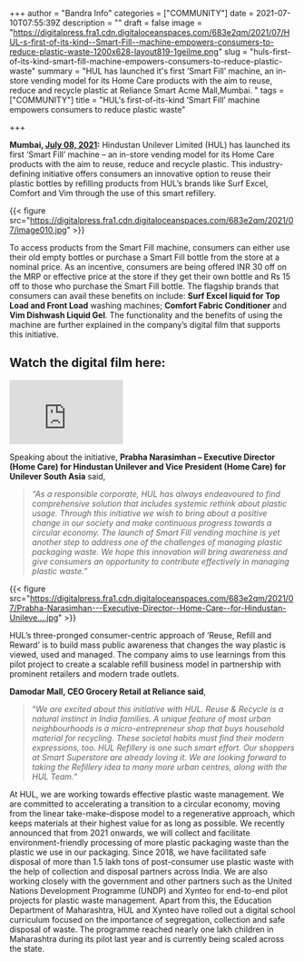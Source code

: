 +++
author = "Bandra Info"
categories = ["COMMUNITY"]
date = 2021-07-10T07:55:39Z
description = ""
draft = false
image = "https://digitalpress.fra1.cdn.digitaloceanspaces.com/683e2qm/2021/07/HUL-s-first-of-its-kind--Smart-Fill--machine-empowers-consumers-to-reduce-plastic-waste-1200x628-layout819-1geilme.png"
slug = "huls-first-of-its-kind-smart-fill-machine-empowers-consumers-to-reduce-plastic-waste"
summary = "HUL has launched it's first ‘Smart Fill’ machine, an in-store vending model for its Home Care products with the aim to reuse, reduce and recycle plastic at Reliance Smart Acme Mall,Mumbai. "
tags = ["COMMUNITY"]
title = "HUL‘s first-of-its-kind ‘Smart Fill’ machine empowers consumers to reduce plastic waste"

+++


**Mumbai, [July 08, 2021](http://airmail.calendar/2021-07-08%2012:00:00%20IST):** Hindustan Unilever Limited (HUL) has launched its first ‘Smart Fill’ machine  – an in-store vending model for its Home Care products with the aim to reuse, reduce and recycle plastic. This industry-defining initiative offers consumers an innovative option to reuse their plastic bottles by refilling products from HUL’s brands like Surf Excel, Comfort and Vim through the use of this smart refillery.

{{< figure src="https://digitalpress.fra1.cdn.digitaloceanspaces.com/683e2qm/2021/07/image010.jpg" >}}

To access products from the Smart Fill machine, consumers can either use their old empty bottles or purchase a Smart Fill bottle from the store at a nominal price.  As an incentive, consumers are being offered INR 30 off on the MRP or effective price at the store if they get their own bottle and Rs 15 off to those who purchase the Smart Fill bottle. The flagship brands that consumers can avail these benefits on include: **Surf Excel liquid for Top Load and Front Load** washing machines; **Comfort Fabric Conditioner** and **Vim Dishwash Liquid Gel**. The functionality and the benefits of using the machine are further explained in the company’s digital film that supports this initiative.

## Watch the digital film here:

<iframe width="200" height="113" src="https://www.youtube.com/embed/Bkjlj6S5c5E?feature=oembed" frameborder="0" allow="accelerometer; autoplay; clipboard-write; encrypted-media; gyroscope; picture-in-picture" allowfullscreen></iframe>

Speaking about the initiative, **Prabha Narasimhan – Executive Director (Home Care) for Hindustan Unilever and Vice President (Home Care) for Unilever South Asia** said,

>  _“As a responsible corporate, HUL has always endeavoured to find comprehensive solution that includes systemic rethink about plastic usage. Through this initiative we wish to bring about a positive change in our society and make continuous progress towards a circular economy. The launch of Smart Fill vending machine is yet another step to address one of the challenges of managing plastic packaging waste. We hope this innovation will bring awareness and give consumers an opportunity to contribute effectively in managing plastic waste.”_

{{< figure src="https://digitalpress.fra1.cdn.digitaloceanspaces.com/683e2qm/2021/07/Prabha-Narasimhan---Executive-Director--Home-Care--for-Hindustan-Unileve....jpg" >}}

HUL’s three-pronged consumer-centric approach of ‘Reuse, Refill and Reward’ is to build mass public awareness that changes the way plastic is viewed, used and managed. The company aims to use learnings from this pilot project to create a scalable refill business model in partnership with prominent retailers and modern trade outlets.

**Damodar Mall, CEO Grocery Retail at Reliance said**,

> “_We are excited about this initiative with HUL. Reuse & Recycle is a natural instinct in India families. A unique feature of most urban neighbourhoods is a micro-entrepreneur shop that buys household material for recycling. These societal habits must find their modern expressions, too. HUL Refillery is one such smart effort. Our shoppers at Smart Superstore are already loving it. We are looking forward to taking the Refillery idea to many more urban centres, along with the HUL Team._”

At HUL, we are working towards effective plastic waste management. We are committed to accelerating a transition to a circular economy, moving from the linear take-make-dispose model to a regenerative approach, which keeps materials at their highest value for as long as possible. We recently announced that from 2021 onwards, we will collect and facilitate environment-friendly processing of more plastic packaging waste than the plastic we use in our packaging. Since 2018, we have facilitated safe disposal of more than 1.5 lakh tons of post-consumer use plastic waste with the help of collection and disposal partners across India. We are also working closely with the government and other partners such as the United Nations Development Programme (UNDP) and Xynteo for end-to-end pilot projects for plastic waste management. Apart from this, the Education Department of Maharashtra, HUL and Xynteo have rolled out a digital school curriculum focused on the importance of segregation, collection and safe disposal of waste. The programme reached nearly one lakh children in Maharashtra during its pilot last year and is currently being scaled across the state.

